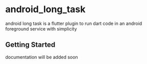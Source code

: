 # android_long_task

android long task is a flutter plugin to run dart code in an android foreground service with simplicity 

## Getting Started

documentation will be added soon